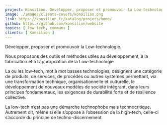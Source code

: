 ```yaml
---
project: Konsilion. Développer, proposer et promouvoir la Low-technologie
image: ./images/clients-covers/konsilion.png
link: https://konsilion.fr/katalog/projets/home/
github: https://github.com/konsilion/website
topics: [ low tech, communs ]
clients: [ Konsilion ]
---
```


Développer, proposer et promouvoir la Low-technologie.

Nous proposons des outils et méthodes utiles au développement, à la fabrication et à l’appropriation de la Low-technologie.

La ou les low-tech, mot à mot basses technologies, désignent une catégorie de produits, de services, de procédés ou autres systèmes permettant, via une transformation technique, organisationnelle et culturelle, le développement de nouveaux modèles de société intégrant, dans leurs principes fondamentaux, les exigences de durabilité forte et de résilience collective.

La low-tech n’est pas une démarche technophobe mais technocritique. Autrement dit, même si elle s’oppose à l’obsession de la high-tech, celle-ci s’accorde du principe de techno-discernement
